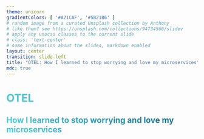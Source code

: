 ```yaml
---
theme: unicorn
gradientColors: [ '#A21CAF', '#5B21B6' ]
# random image from a curated Unsplash collection by Anthony
# like them? see https://unsplash.com/collections/94734566/slidev
# apply any unocss classes to the current slide
# class: 'text-center'
# some information about the slides, markdown enabled
layout: center
transition: slide-left
title: "OTEL: How I learned to stop worrying and love my microservices"
mdc: true
---
```


<h1><strong>OTEL</strong></h1>
<h2>How I learned to stop worrying and love my microservices</h2>


<style>
    h1, h2 {
      background-color:  linear-gradient(180deg, #271817 0%, #27181700 100%);
      background-image: linear-gradient(45deg, #4EC5D4 10%, #146b8c 90%);
      background-size: 100%;
      -webkit-background-clip: text;
      -moz-background-clip: text;
      -webkit-text-fill-color: transparent;
      -moz-text-fill-color: transparent;
    }
</style>